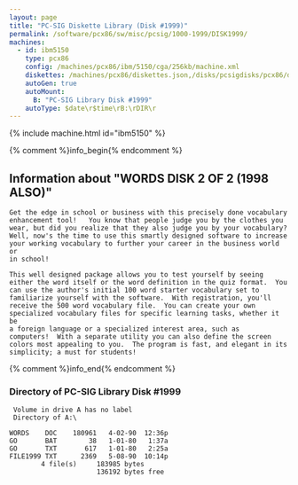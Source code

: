 ```yaml
---
layout: page
title: "PC-SIG Diskette Library (Disk #1999)"
permalink: /software/pcx86/sw/misc/pcsig/1000-1999/DISK1999/
machines:
  - id: ibm5150
    type: pcx86
    config: /machines/pcx86/ibm/5150/cga/256kb/machine.xml
    diskettes: /machines/pcx86/diskettes.json,/disks/pcsigdisks/pcx86/diskettes.json
    autoGen: true
    autoMount:
      B: "PC-SIG Library Disk #1999"
    autoType: $date\r$time\rB:\rDIR\r
---
```


{% include machine.html id="ibm5150" %}

{% comment %}info_begin{% endcomment %}

## Information about "WORDS  DISK 2 OF 2 (1998 ALSO)"

    Get the edge in school or business with this precisely done vocabulary
    enhancement tool!   You know that people judge you by the clothes you
    wear, but did you realize that they also judge you by your vocabulary?
    Well, now's the time to use this smartly designed software to increase
    your working vocabulary to further your career in the business world or
    in school!
    
    This well designed package allows you to test yourself by seeing
    either the word itself or the word definition in the quiz format.  You
    can use the author's initial 100 word starter vocabulary set to
    familiarize yourself with the software.  With registration, you'll
    receive the 500 word vocabulary file.  You can create your own
    specialized vocabulary files for specific learning tasks, whether it be
    a foreign language or a specialized interest area, such as
    computers!  With a separate utility you can also define the screen
    colors most appealing to you.  The program is fast, and elegant in its
    simplicity; a must for students!
{% comment %}info_end{% endcomment %}


### Directory of PC-SIG Library Disk #1999

     Volume in drive A has no label
     Directory of A:\

    WORDS    DOC    180961   4-02-90  12:36p
    GO       BAT        38   1-01-80   1:37a
    GO       TXT       617   1-01-80   2:25a
    FILE1999 TXT      2369   5-08-90  10:14p
            4 file(s)     183985 bytes
                          136192 bytes free
